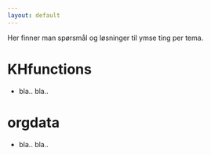 ```yaml
---
layout: default
---
```


Her finner man spørsmål og løsninger til ymse ting per tema.

# KHfunctions

- bla.. bla..


# orgdata

- bla.. bla..

